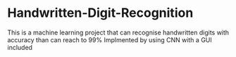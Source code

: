 # Handwritten-Digit-Recognition
This is a machine learning project that can recognise handwritten digits with accuracy than can reach to 99% 
Implmented by using CNN with a GUI included 
